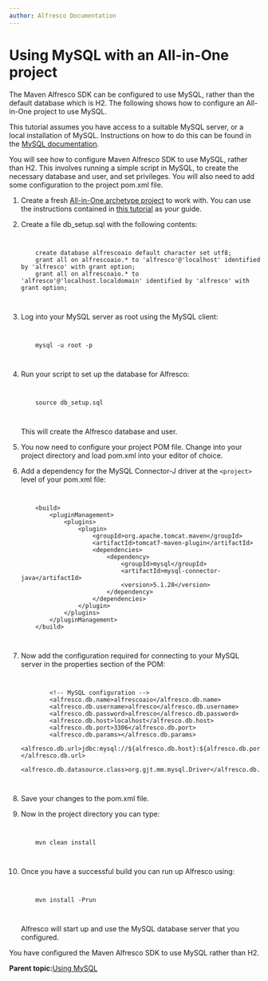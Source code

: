 ```yaml
---
author: Alfresco Documentation
---
```


# Using MySQL with an All-in-One project

The Maven Alfresco SDK can be configured to use MySQL, rather than the default database which is H2. The following shows how to configure an All-in-One project to use MySQL.

This tutorial assumes you have access to a suitable MySQL server, or a local installation of MySQL. Instructions on how to do this can be found in the [MySQL documentation](http://dev.mysql.com/doc/).

You will see how to configure Maven Alfresco SDK to use MySQL, rather than H2. This involves running a simple script in MySQL, to create the necessary database and user, and set privileges. You will also need to add some configuration to the project pom.xml file.

1.  Create a fresh [All-in-One archetype project](dev-extensions-maven-sdk-tutorials-all-in-one-archetype.md) to work with. You can use the instructions contained in [this tutorial](dev-extensions-maven-sdk-tutorials-all-in-one-archetype.md) as your guide.

2.  Create a file db\_setup.sql with the following contents:

    ```
    
                            
        create database alfrescoaio default character set utf8;
        grant all on alfrescoaio.* to 'alfresco'@'localhost' identified by 'alfresco' with grant option;
        grant all on alfrescoaio.* to 'alfresco'@'localhost.localdomain' identified by 'alfresco' with grant option;                        
                            
                        
    ```

3.  Log into your MySQL server as root using the MySQL client:

    ```
    
                            
        mysql -u root -p                        
                            
                        
    ```

4.  Run your script to set up the database for Alfresco:

    ```
    
                            
        source db_setup.sql                        
                            
                        
    ```

    This will create the Alfresco database and user.

5.  You now need to configure your project POM file. Change into your project directory and load pom.xml into your editor of choice.

6.  Add a dependency for the MySQL Connector-J driver at the `<project>` level of your pom.xml file:

    ```
    
                            
        <build>
            <pluginManagement>
                <plugins>
                    <plugin>
                        <groupId>org.apache.tomcat.maven</groupId>
                        <artifactId>tomcat7-maven-plugin</artifactId>
                        <dependencies>
                            <dependency>
                                <groupId>mysql</groupId>
                                <artifactId>mysql-connector-java</artifactId>
                                <version>5.1.28</version>
                            </dependency>
                        </dependencies>
                    </plugin>
                </plugins>
            </pluginManagement>
        </build>
    
                        
    ```

7.  Now add the configuration required for connecting to your MySQL server in the properties section of the POM:

    ```
    
                            
            <!-- MySQL configuration -->
            <alfresco.db.name>alfrescoaio</alfresco.db.name>
            <alfresco.db.username>alfresco</alfresco.db.username>
            <alfresco.db.password>alfresco</alfresco.db.password>
            <alfresco.db.host>localhost</alfresco.db.host>
            <alfresco.db.port>3306</alfresco.db.port>
            <alfresco.db.params></alfresco.db.params>
            <alfresco.db.url>jdbc:mysql://${alfresco.db.host}:${alfresco.db.port}/${alfresco.db.name}</alfresco.db.url>
            <alfresco.db.datasource.class>org.gjt.mm.mysql.Driver</alfresco.db.datasource.class>                        
                            
                        
    ```

8.  Save your changes to the pom.xml file.

9.  Now in the project directory you can type:

    ```
    
                            
        mvn clean install                        
                            
                        
    ```

10. Once you have a successful build you can run up Alfresco using:

    ```
    
                            
        mvn install -Prun                        
                            
                        
    ```

    Alfresco will start up and use the MySQL database server that you configured.


You have configured the Maven Alfresco SDK to use MySQL rather than H2.

**Parent topic:**[Using MySQL](../concepts/dev-extensions-maven-sdk-tutorials-mysql-intro.md)

